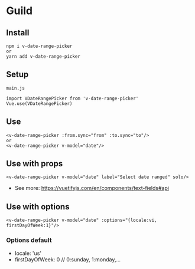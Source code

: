 # Guild

## Install

```
npm i v-date-range-picker
or
yarn add v-date-range-picker
```

## Setup

```
main.js

import VDateRangePicker from 'v-date-range-picker'
Vue.use(VDateRangePicker)

```

## Use

```
<v-date-range-picker :from.sync="from" :to.sync="to"/>
or
<v-date-range-picker v-model="date"/>
```

## Use with props

```
<v-date-range-picker v-model="date" label="Select date ranged" solo/>
```

- See more: https://vuetifyjs.com/en/components/text-fields#api

## Use with options

```
<v-date-range-picker v-model="date" :options="{locale:vi, firstDayOfWeek:1}"/>
```

### Options default

- locale: 'us'
- firstDayOfWeek: 0 // 0:sunday, 1:monday,...
